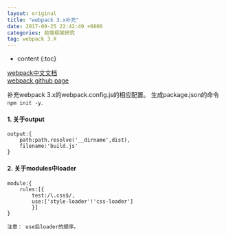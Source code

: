 ```yaml
---
layout: original
title: "webpack 3.x补充"
date: 2017-09-25 22:42:49 +0800 
categories: 前端框架研究
tag: webpack 3.X
---
```

* content
{:toc}

[webpack中文文档](https://doc.webpack-china.org/)<br>
[webpack github page](http://webpack.github.io/docs/)<br>


补充webpack 3.x的webpack.config.js的相应配置。
生成package.json的命令`npm init -y`.


<!-- more -->
#### 1. 关于output
```
output:{
    path:path.resolve('__dirname',dist),
    filename:'build.js'
}
```

#### 2. 关于modules中loader
```
module:{
    rules:[{
        test:/\.css$/,
        use:['style-loader'!'css-loader']
        }]
}

注意： use后loader的顺序。
```
